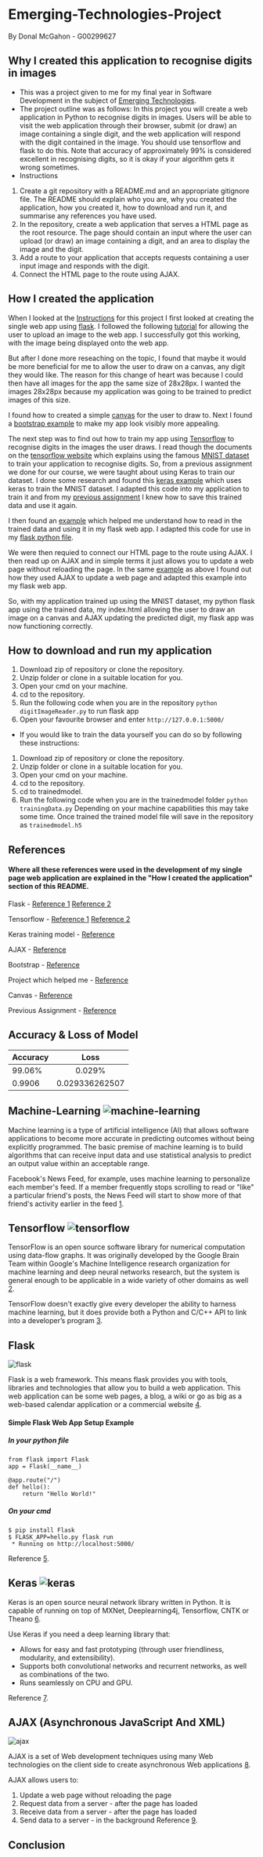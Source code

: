 # Emerging-Technologies-Project
By Donal McGahon - G00299627

## Why I created this application to recognise digits in images
* This was a project given to me for my final year in Software Development in the subject of [Emerging Technologies](https://emerging-technologies.github.io/).
* The project outline was as follows:
In this project you will create a web application in Python to recognise digits in images. Users will be able to visit the web application through their browser, submit (or draw) an image containing a single digit, and the web application will respond with the digit contained in the image. You should use tensorflow and flask to do this. Note that accuracy of approximately 99% is considered excellent in recognising digits, so it is okay if your algorithm gets it wrong sometimes.
* Instructions
1. Create a git repository with a README.md and an appropriate gitignore file. The README should explain who you are, why you created the application, how you created it, how to download and run it, and summarise any references you have used.
1. In the repository, create a web application that serves a HTML page as the root resource. The page should contain an input where the user can upload (or draw) an image containing a digit, and an area to display the image and the digit.
1. Add a route to your application that accepts requests containing a user input image and responds with the digit.
1. Connect the HTML page to the route using AJAX.

## How I created the application
When I looked at the [Instructions](https://emerging-technologies.github.io/problems/project.html) for this project I first looked at creating the single web app using [flask](http://flask.pocoo.org/docs/0.12/quickstart/).
I followed the following [tutorial](http://flask.pocoo.org/docs/0.12/patterns/fileuploads/) for allowing the user to upload an image to the web app.
I successfully got this working, with the image being displayed onto the web app.

But after I done more reseaching on the topic, I found that maybe it would be more beneficial for me to allow the user to draw on a canvas, any digit they would like.
The reason for this change of heart was because I could then have all images for the app the same size of 28x28px. I wanted the images 28x28px because my application was going to be trained to predict images of this size.

I found how to created a simple [canvas](https://www.w3schools.com/tags/att_canvas_width.asp) for the user to draw to.
Next I found a [bootstrap example](https://v4-alpha.getbootstrap.com/examples/starter-template/) to make my app look visibly more appealing.

The next step was to find out how to train my app using [Tensorflow](https://www.tensorflow.org/) to recognise digits in the images the user draws.
I read though the documents on the [tensorflow website](https://www.tensorflow.org/get_started/mnist/pros) which explains using the famous [MNIST dataset](http://yann.lecun.com/exdb/mnist/) to train your application to recognise digits.
So, from a previous assignment we done for our course, we were taught about using Keras to train our dataset. I done some research and found this [keras example](https://github.com/fchollet/keras/blob/master/examples/mnist_cnn.py) which uses keras to train the MNIST dataset.
I adapted this code into my application to train it and from my [previous assignment](https://github.com/DonalMcGahon/Tensorflow/blob/master/Tensorflow.ipynb) I knew how to save this trained data and use it again.

I then found an [example](https://github.com/sleepokay/mnist-flask-app/blob/master/app.py) which helped me understand how to read in the trained data and using it in my flask web app.
I adapted this code for use in my [flask python file](https://github.com/DonalMcGahon/Emerging-Technologies-Project/blob/master/digitImageReader.py).

We were then requied to connect our HTML page to the route using AJAX. I then read up on AJAX and in simple terms it just allows you to update a web page without reloading the page.
In the same [example](https://github.com/sleepokay/mnist-flask-app/blob/master/templates/index.html) as above I found out how they used AJAX to update a web page and adapted this example into my flask web app.

So, with my application trained up using the MNIST dataset, my python flask app using the trained data,
my index.html allowing the user to draw an image on a canvas and AJAX updating the predicted digit, my flask app was now functioning correctly.

## How to download and run my application

1. Download zip of repository or clone the repository.
1. Unzip folder or clone in a suitable location for you.
1. Open your cmd on your machine.
1. cd to the repository.
1. Run the following code when you are in the repository `python digitImageReader.py` to run flask app
1. Open your favourite browser and enter `http://127.0.0.1:5000/`

* If you would like to train the data yourself you can do so by following these instructions:
1. Download zip of repository or clone the repository.
1. Unzip folder or clone in a suitable location for you.
1. Open your cmd on your machine.
1. cd to the repository.
1. cd to trainedmodel.
1. Run the following code when you are in the trainedmodel folder `python trainingData.py`
Depending on your machine capabilities this may take some time.
Once trained the trained model file will save in the repository as `trainedmodel.h5` 

## References

#### Where all these references were used in the development of my single page web application are explained in the "How I created the application" section of this README.

Flask - [Reference 1](http://flask.pocoo.org/ ) [Reference 2](http://flask.pocoo.org/docs/0.12/patterns/fileuploads/)

Tensorflow - [Reference 1](https://www.tensorflow.org/) [Reference 2](https://www.tensorflow.org/get_started/mnist/pros)

Keras training model - [Reference](https://github.com/fchollet/keras/blob/master/examples/mnist_cnn.py)

AJAX - [Reference]()

Bootstrap - [Reference](https://v4-alpha.getbootstrap.com/examples/starter-template/)

Project which helped me - [Reference](https://github.com/sleepokay/mnist-flask-app)

Canvas - [Reference](https://www.w3schools.com/tags/att_canvas_width.asp)

Previous Assignment - [Reference](https://github.com/DonalMcGahon/Tensorflow/blob/master/Tensorflow.ipynb)

## Accuracy & Loss of Model

| Accuracy| Loss           | 
| ------------- |:-------------:| 
| 99.06% | 0.029%| 
|0.9906   | 0.029336262507|

## Machine-Learning ![machine-learning](https://user-images.githubusercontent.com/14197773/33525295-b44b7cde-d824-11e7-87a2-797b2f445942.png)

Machine learning is a type of artificial intelligence (AI) that allows software applications to become more accurate in predicting outcomes without being explicitly programmed. The basic premise of machine learning is to build algorithms that can receive input data and use statistical analysis to predict an output value within an acceptable range.

Facebook's News Feed, for example, uses machine learning to personalize each member's feed. If a member frequently stops scrolling to read or "like" a particular friend's posts, the News Feed will start to show more of that friend's activity earlier in the feed [1](http://whatis.techtarget.com/definition/machine-learning). 

## Tensorflow ![tensorflow](https://user-images.githubusercontent.com/14197773/33525374-1862cb72-d826-11e7-9953-5c875985eb19.png)

TensorFlow is an open source software library for numerical computation using data-flow graphs. It was originally developed by the Google Brain Team within Google's Machine Intelligence research organization for machine learning and deep neural networks research, but the system is general enough to be applicable in a wide variety of other domains as well [2](https://opensource.com/article/17/11/intro-tensorflow).

TensorFlow doesn't exactly give every developer the ability to harness machine learning, but it does provide both a Python and C/C++ API to link into a developer’s program [3](https://www.computerworlduk.com/open-source/what-is-tensorflow-how-are-businesses-using-it-3658374/).

## Flask

![flask](https://user-images.githubusercontent.com/14197773/33525414-fe48ef18-d826-11e7-9485-e37a9a16d44a.png)

Flask is a web framework. This means flask provides you with tools, libraries and technologies that allow you to build a web application.
This web application can be some web pages, a blog, a wiki or go as big as a web-based calendar application or a commercial website [4](http://pymbook.readthedocs.io/en/latest/flask.html).

#### Simple Flask Web App Setup Example

##### In your python file
```
from flask import Flask
app = Flask(__name__)

@app.route("/")
def hello():
    return "Hello World!"
```
##### On your cmd
```
$ pip install Flask
$ FLASK_APP=hello.py flask run
 * Running on http://localhost:5000/
``` 
Reference [5](http://flask.pocoo.org/).

## Keras ![keras](https://user-images.githubusercontent.com/14197773/33525516-f76faea0-d828-11e7-9734-3a95083b8304.png)

Keras is an open source neural network library written in Python. It is capable of running on top of MXNet, Deeplearning4j, Tensorflow, CNTK or Theano [6](https://en.wikipedia.org/wiki/Keras).

Use Keras if you need a deep learning library that:

* Allows for easy and fast prototyping (through user friendliness, modularity, and extensibility).
* Supports both convolutional networks and recurrent networks, as well as combinations of the two.
* Runs seamlessly on CPU and GPU.

Reference [7](https://keras.io/).


## AJAX (Asynchronous JavaScript And XML) 

![ajax](https://user-images.githubusercontent.com/14197773/33525540-5c24b91c-d829-11e7-9f8e-11717adf9dde.png)

AJAX is a set of Web development techniques using many Web technologies on the client side to create asynchronous Web applications [8](https://en.wikipedia.org/wiki/Ajax_(programming)).

AJAX allows users to:

1. Update a web page without reloading the page
1. Request data from a server - after the page has loaded
1. Receive data from a server - after the page has loaded
1. Send data to a server - in the background
Reference [9](https://www.w3schools.com/xml/ajax_intro.asp).

## Conclusion
